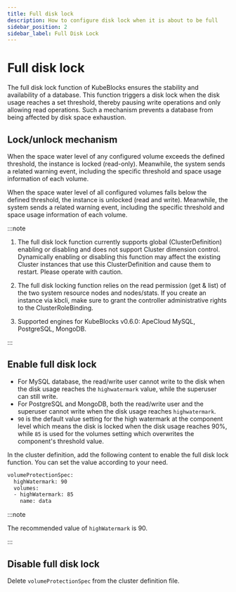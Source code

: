 ```yaml
---
title: Full disk lock
description: How to configure disk lock when it is about to be full
sidebar_position: 2
sidebar_label: Full Disk Lock
---
```


# Full disk lock

The full disk lock function of KubeBlocks ensures the stability and availability of a database. This function triggers a disk lock when the disk usage reaches a set threshold, thereby pausing write operations and only allowing read operations. Such a mechanism prevents a database from being affected by disk space exhaustion.

## Lock/unlock mechanism

When the space water level of any configured volume exceeds the defined threshold, the instance is locked (read-only). Meanwhile, the system sends a related warning event, including the specific threshold and space usage information of each volume.

When the space water level of all configured volumes falls below the defined threshold, the instance is unlocked (read and write). Meanwhile, the system sends a related warning event, including the specific threshold and space usage information of each volume.

:::note

1. The full disk lock function currently supports global (ClusterDefinition) enabling or disabling and does not support Cluster dimension control. Dynamically enabling or disabling this function may affect the existing Cluster instances that use this ClusterDefinition and cause them to restart. Please operate with caution.

2. The full disk locking function relies on the read permission (get & list) of the two system resource nodes and nodes/stats. If you create an instance via kbcli, make sure to grant the controller administrative rights to the ClusterRoleBinding.

3. Supported engines for KubeBlocks v0.6.0: ApeCloud MySQL, PostgreSQL, MongoDB.

:::

## Enable full disk lock

- For MySQL database, the read/write user cannot write to the disk when the disk usage reaches the `highwatermark` value, while the superuser can still write.
- For PostgreSQL and MongoDB, both the read/write user and the superuser cannot write when the disk usage reaches `highwatermark`.
- `90` is the default value setting for the high watermark at the component level which means the disk is locked when the disk usage reaches 90%, while `85` is used for the volumes setting which overwrites the component's threshold value.

In the cluster definition, add the following content to enable the full disk lock function. You can set the value according to your need.

```bash
volumeProtectionSpec:
  highWatermark: 90
  volumes:
  - highWatermark: 85
    name: data
```

:::note

The recommended value of `highWatermark` is 90.

:::

## Disable full disk lock

Delete `volumeProtectionSpec` from the cluster definition file.
